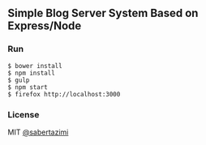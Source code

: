 ## Simple Blog Server System Based on Express/Node

### Run

```shell
$ bower install
$ npm install
$ gulp
$ npm start
$ firefox http://localhost:3000
```

### License

MIT [@sabertazimi](https://github.com/sabertazimi/)
